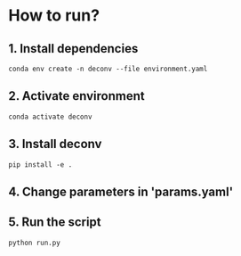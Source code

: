 # How to run?

## 1. Install dependencies
`conda env create -n deconv --file environment.yaml`

## 2. Activate environment
`conda activate deconv`

## 3. Install deconv
`pip install -e .`

## 4. Change parameters in 'params.yaml'

## 5. Run the script
`python run.py`